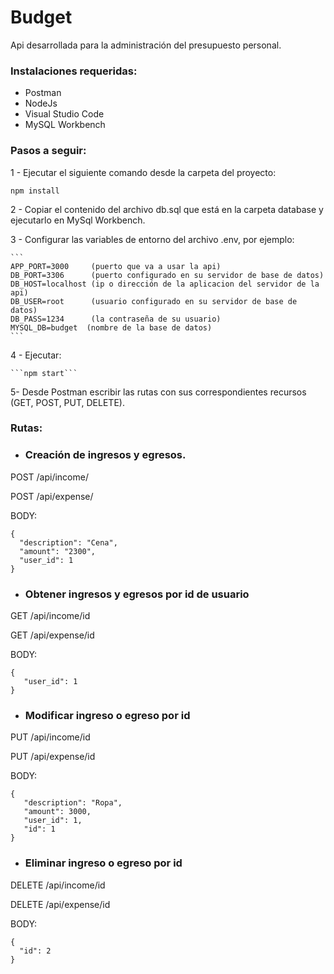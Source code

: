 # Budget
Api desarrollada para la administración del presupuesto personal.

### Instalaciones requeridas:
- Postman
- NodeJs
- Visual Studio Code 
- MySQL Workbench

### Pasos a seguir:

1 - Ejecutar el siguiente comando desde la carpeta del proyecto:

   ```npm install```

2 - Copiar el contenido del archivo db.sql que está en la carpeta database y ejecutarlo en MySql Workbench.

3 - Configurar las variables de entorno del archivo .env, por ejemplo:

    ```
    APP_PORT=3000     (puerto que va a usar la api)
    DB_PORT=3306      (puerto configurado en su servidor de base de datos)
    DB_HOST=localhost (ip o dirección de la aplicacion del servidor de la api)
    DB_USER=root      (usuario configurado en su servidor de base de datos)
    DB_PASS=1234      (la contraseña de su usuario)
    MYSQL_DB=budget  (nombre de la base de datos)
    ```
    
4 - Ejecutar:

    ```npm start```

5- Desde Postman escribir las rutas con sus correspondientes recursos (GET, POST, PUT, DELETE). 


### Rutas:
  
  - ###  Creación de ingresos y egresos.
  
  POST /api/income/

  POST /api/expense/
  
  BODY:
  ```
  {
	"description": "Cena",
    "amount": "2300",
    "user_id": 1
  }
  ```
  
  - ### Obtener ingresos y egresos por id de usuario
  
  GET /api/income/id

  GET /api/expense/id
  
  BODY:
  ```
  {
	 "user_id": 1
  }
  ```
  
  - ### Modificar ingreso o egreso por id
  
  PUT /api/income/id

  PUT /api/expense/id
  
  BODY:
  ```
  {
	 "description": "Ropa",
	 "amount": 3000,
     "user_id": 1,
     "id": 1
  }
  ```
  - ### Eliminar ingreso o egreso por id 
  
  DELETE /api/income/id
  
  DELETE /api/expense/id

  BODY:
  ```
  {
    "id": 2
  }
  ```
